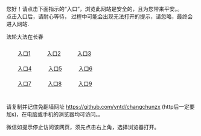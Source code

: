 您好！请点击下面指示的“入口”，浏览此网站是安全的，且为您带来平安。。 <br/>
点击入口后，请耐心等待， 过程中可能会出现无法打开的提示，请忽略，最终会进入网站. </br>

法轮大法在长春<br/>
<div style="padding:10px"><a style="margin:20px" target="_blank" href="https://db9qq0vv0nmms.cloudfront.net/2Qpsp?cpdntxu" id="ccLink1" rel="nofollow">入口1</a> <a target="_blank" style="margin:20px" href="https://d10n9n7gs4rrm4.cloudfront.net/2Qpsp?pkddjz" id="ccLink2" rel="nofollow">入口2</a> <a style="margin:20px" target="_blank" href="https://dsktrxiacc4rx.cloudfront.net/2Qpsp?ixviffys" id="ccLink3" rel="nofollow">入口3</a></div>

<div style="padding:10px" ><a style="margin:20px" target="_blank" href="https://db9qq0vv0nmms.cloudfront.net/2Qpsp?cpdntxu" id="ccLink4" rel="nofollow">入口4</a> <a style="margin:20px" href="https://d10n9n7gs4rrm4.cloudfront.net/2Qpsp?pkddjz" target="_blank" id="ccLink5" rel="nofollow">入口5</a> <a style="margin:20px" href="https://dsktrxiacc4rx.cloudfront.net/2Qpsp?ixviffys" target="_blank" id="ccLink6" rel="nofollow">入口6</a></div>

<div style="padding:10px"><a style="margin:20px" target="_blank" href="https://db9qq0vv0nmms.cloudfront.net/2Qpsp?cpdntxu" id="ccLink7" rel="nofollow">入口7</a> <a style="margin:20px" href="https://d10n9n7gs4rrm4.cloudfront.net/2Qpsp?pkddjz" target="_blank" id="ccLink8" rel="nofollow">入口8</a> <a style="margin:20px" target="_blank" href="https://dsktrxiacc4rx.cloudfront.net/2Qpsp?ixviffys" id="ccLink9" rel="nofollow">入口9</a></div>

<br/>



请复制并记住免翻墙网址 https://github.com/yntd/changchunzx (http后一定要加s)，在电脑或手机的浏览器均可访问。。<br/>

微信如提示停止访问该网页，须先点击右上角，选择浏览器打开。
